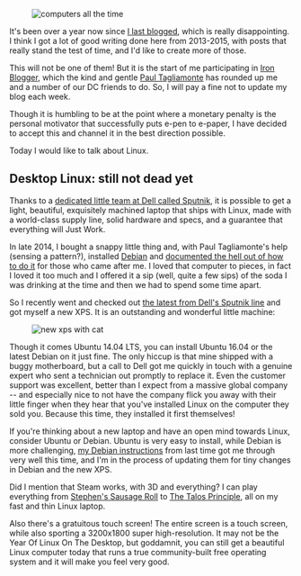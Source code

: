 <figure>
<img title="computers all the time" src="https://konklone.com/assets/images/blog/hollywood-2.jpg" />
</figure>

It's been over a year now since [I last blogged](https://konklone.com/post/were-deprecating-http-and-its-going-to-be-okay), which is really disappointing. I think I got a lot of good writing done here from 2013-2015, with posts that really stand the test of time, and I'd like to create more of those.

This will not be one of them! But it is the start of me participating in [Iron Blogger](https://mako.cc/copyrighteous/the-global-iron-blogger-network), which the kind and gentle [Paul Tagliamonte](https://twitter.com/paultag) has rounded up me and a number of our DC friends to do. So, I will pay a fine not to update my blog each week.

Though it is humbling to be at the point where a monetary penalty is the personal motivator that successfully puts e-pen to e-paper, I have decided to accept this and channel it in the best direction possible.

Today I would like to talk about Linux.

## Desktop Linux: still not dead yet

Thanks to a [dedicated little team at Dell called Sputnik](http://www.infoworld.com/article/3046115/linux/love-linux-dude-youre-getting-a-dell.html), it is possible to get a light, beautiful, exquisitely machined laptop that ships with Linux, made with a world-class supply line, solid hardware and specs, and a guarantee that everything will Just Work.

In late 2014, I bought a snappy little thing and, with Paul Tagliamonte's help (sensing a pattern?), installed [Debian](https://en.wikipedia.org/wiki/Debian) and [documented the hell out of how to do it](https://github.com/konklone/debian/blob/c318b7f061c666ca9d41d1925c475dfdec9669b8/installing.md#you-will-also-need-a-computer) for those who came after me. I loved that computer to pieces, in fact I loved it too much and I offered it a sip (well, quite a few sips) of the soda I was drinking at the time and then we had to spend some time apart.

So I recently went and checked out [the latest from Dell's Sputnik line](https://www.dell.com/sputnik) and got myself a new XPS. It is an outstanding and wonderful little machine:

<figure>
<img title="new xps with cat" src="https://konklone.com/assets/images/blog/new-xps-with-cat.jpg" />
</figure>

Though it comes Ubuntu 14.04 LTS, you can install Ubuntu 16.04 or the latest Debian on it just fine. The only hiccup is that mine shipped with a buggy motherboard, but a call to Dell got me quickly in touch with a genuine expert who sent a technician out promptly to replace it. Even the customer support was excellent, better than I expect from a massive global company -- and especially nice to not have the company flick you away with their little finger when they hear that you've installed Linux on the computer they sold you. Because this time, they installed it first themselves!

If you're thinking about a new laptop and have an open mind towards Linux, consider Ubuntu or Debian. Ubuntu is very easy to install, while Debian is more challenging, [my Debian instructions](https://github.com/konklone/debian/blob/master/installing.md) from last time got me through very well this time, and I'm in the process of updating them for tiny changes in Debian and the new XPS.

Did I mention that Steam works, with 3D and everything? I can play everything from [Stephen's Sausage Roll](http://www.stephenssausageroll.com/) to [The Talos Principle](http://store.steampowered.com/app/257510/), all on my fast and thin Linux laptop.

Also there's a gratuitous touch screen! The entire screen is a touch screen, while also sporting a 3200x1800 super high-resolution. It may not be the Year Of Linux On The Desktop, but goddamnit, you can still get a beautiful Linux computer today that runs a true community-built free operating system and it will make you feel very good.